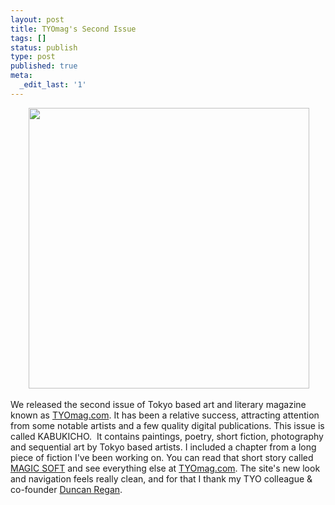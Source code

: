 ```yaml
---
layout: post
title: TYOmag's Second Issue
tags: []
status: publish
type: post
published: true
meta:
  _edit_last: '1'
---
```

<p style="text-align: center;"> <a href="http://bastardsoftheinfinite.com/khartrum/wp-content/uploads/2013/03/TYO2.png"><img class="aligncenter  wp-image-466" title="TYO2" src="http://bastardsoftheinfinite.com/khartrum/wp-content/uploads/2013/03/TYO2.png" alt="" width="449" height="449" /></a></p>
<p style="text-align: center;"></p>
We released the second issue of Tokyo based art and literary magazine known as <a href="http://tyomag.com/issue-02">TYOmag.com</a>. It has been a relative success, attracting attention from some notable artists and a few quality digital publications. This issue is called KABUKICHO.  It contains paintings, poetry, short fiction, photography and sequential art by Tokyo based artists. I included a chapter from a long piece of fiction I've been working on. You can read that short story called <a href="http://tyomag.com/issue-02/hartrum">MAGIC SOFT</a> and see everything else at <a href="http://tyomag.com/issue-02">TYOmag.com</a>. The site's new look and navigation feels really clean, and for that I thank my TYO colleague &amp; co-founder <a href="https://twitter.com/ADRegan">Duncan Regan</a>.

&nbsp;

&nbsp;
